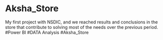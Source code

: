 # Aksha_Store
My first project with NSDIC, and we reached results and conclusions in the store that contribute to solving most of the needs over the previous period.
#Power BI #DATA Analysis #Aksha_Store
